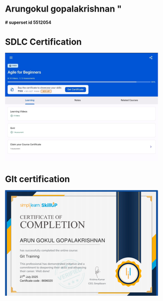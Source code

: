 # Arungokul gopalakrishnan "

**# superset id 5512054**

# SDLC Certification
![added](<SDLC/WhatsApp Image 2025-07-26 at 7.49.23 PM.jpeg>)
# GIt certification
![added](<gitandgithub/Screenshot 2025-07-27 235958.png>)


